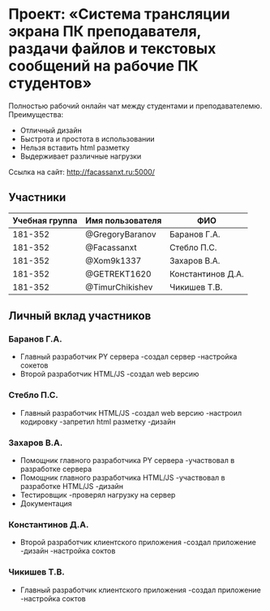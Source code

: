 # Проект: «Система трансляции экрана ПК преподавателя, раздачи файлов и текстовых сообщений на рабочие ПК студентов»

Полностью рабочий онлайн чат между студентами и преподавателемю.
Преимущества:
* Отличный дизайн
* Быстрота и простота в использовании
* Нельзя вставить html разметку
* Выдерживает различные нагрузки

Ссылка на сайт: http://facassanxt.ru:5000/

## Участники

| Учебная группа | Имя пользователя | ФИО                      |
|----------------|------------------|--------------------------|
| 181-352       | @GregoryBaranov       | Баранов  Г.А.              |
| 181-352        | @Facassanxt     | Стебло П.С.              |
| 181-352        | @Xom9k1337       | Захаров В.А. |
| 181-352        | @GETREKT1620     | Константинов Д.А.              |
| 181-352        | @TimurChikishev       | Чикишев Т.В. |

## Личный вклад участников

### Баранов  Г.А.

* Главный разработчик PY сервера
-создал сервер
-настройка сокетов
* Второй разработчик HTML/JS
-создал web версию

### Стебло П.С.  

* Главный разработчик HTML/JS
-создал web версию
-настроил кодировку
-запретил html разметку
-дизайн

### Захаров В.А.

* Помощник главного разработчика PY сервера
-участвовал в разработке сервера
* Помощник главного разработчика HTML/JS 
-участвовал в разработке HTML/JS
-дизайн
* Тестировщик
-проверял нагрузку на сервер
* Документация

### Константинов Д.А. 

* Второй разработчик клиентского приложения
-создал приложение
-дизайн
-настройка соктов

### Чикишев Т.В.
* Главный разработчик клиентского приложения
-создал приложение
-настройка соктов
